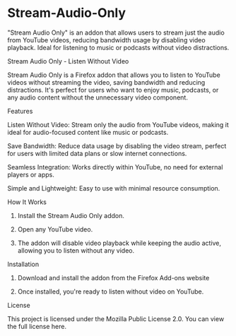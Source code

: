 # Stream-Audio-Only
"Stream Audio Only" is an addon that allows users to stream just the audio from YouTube videos, reducing bandwidth usage by disabling video playback. Ideal for listening to music or podcasts without video distractions.

Stream Audio Only - Listen Without Video

Stream Audio Only is a Firefox addon that allows you to listen to YouTube videos without streaming the video, saving bandwidth and reducing distractions. It's perfect for users who want to enjoy music, podcasts, or any audio content without the unnecessary video component.

Features

Listen Without Video: Stream only the audio from YouTube videos, making it ideal for audio-focused content like music or podcasts.

Save Bandwidth: Reduce data usage by disabling the video stream, perfect for users with limited data plans or slow internet connections.

Seamless Integration: Works directly within YouTube, no need for external players or apps.

Simple and Lightweight: Easy to use with minimal resource consumption.


How It Works

1. Install the Stream Audio Only addon.


2. Open any YouTube video.


3. The addon will disable video playback while keeping the audio active, allowing you to listen without any video.



Installation

1. Download and install the addon from the Firefox Add-ons website

2. Once installed, you're ready to listen without video on YouTube.



License

This project is licensed under the Mozilla Public License 2.0. You can view the full license here.

